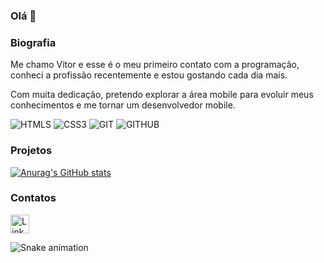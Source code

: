 ### Olá 👋

### Biografia

Me chamo Vitor e esse é o meu primeiro contato com a programação, conheci a profissão recentemente e estou gostando cada dia mais.

Com muita dedicação, pretendo explorar a área mobile para evoluir meus conhecimentos e me tornar um desenvolvedor mobile.

![HTMLS](https://img.shields.io/badge/HTML5-E34F26?style=for-the-badge&logo=html5&logoColor=white)
![CSS3](https://img.shields.io/badge/CSS3-1572B6?style=for-the-badge&logo=css3&logoColor=white)
![GIT](https://img.shields.io/badge/GIT-E44C30?style=for-the-badge&logo=git&logoColor=white)
![GITHUB](https://img.shields.io/badge/GitHub-100000?style=for-the-badge&logo=github&logoColor=white)

### Projetos

[![Anurag's GitHub stats](https://github-readme-stats.vercel.app/api?username=vmsilva3&theme=radical)](https://github.com/anuraghazra/github-readme-stats)

### Contatos

[<img src='https://img.shields.io/badge/LinkedIn-0077B5?style=for-the-badge&logo=linkedin&logoColor=white' alt='Linkedin' height='30'>](https://www.linkedin.com/in/vitor-silva-843393175/)

![Snake animation](https://github.com/vmsilva3/vmsilva3/blob/output/github-contribution-grid-snake.svg)
